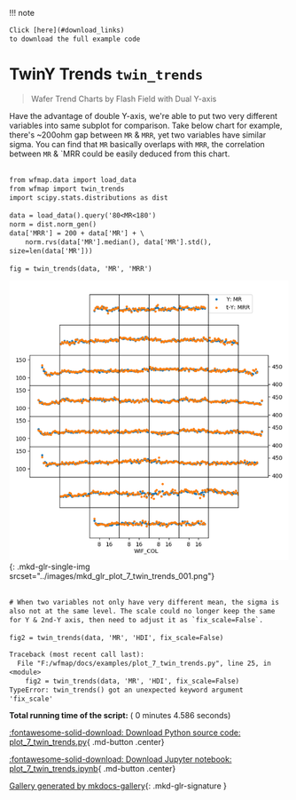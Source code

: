 
<!--
 DO NOT EDIT.
 THIS FILE WAS AUTOMATICALLY GENERATED BY mkdocs-gallery.
 TO MAKE CHANGES, EDIT THE SOURCE PYTHON FILE:
 "docs/examples/plot_7_twin_trends.py"
 LINE NUMBERS ARE GIVEN BELOW.
-->

!!! note

    Click [here](#download_links)
    to download the full example code


TwinY Trends `twin_trends`
=================================
> Wafer Trend Charts by Flash Field with Dual Y-axis

Have the advantage of double Y-axis, we're able to put two very different variables into same subplot for comparison. Take below chart for example, there's ~200ohm gap between `MR` &  `MRR`, yet two variables have similar sigma. You can find that `MR` basically overlaps with  `MRR`, the correlation between `MR` &  `MRR could be easily deduced from this chart.

<!-- GENERATED FROM PYTHON SOURCE LINES 9-21 -->

```{.python }

from wfmap.data import load_data
from wfmap import twin_trends
import scipy.stats.distributions as dist

data = load_data().query('80<MR<180')
norm = dist.norm_gen()
data['MRR'] = 200 + data['MR'] + \
    norm.rvs(data['MR'].median(), data['MR'].std(), size=len(data['MR']))

fig = twin_trends(data, 'MR', 'MRR')

```


![plot 7 twin trends](./images/mkd_glr_plot_7_twin_trends_001.png){: .mkd-glr-single-img srcset="../images/mkd_glr_plot_7_twin_trends_001.png"}





<!-- GENERATED FROM PYTHON SOURCE LINES 22-26 -->

```{.python }

# When two variables not only have very different mean, the sigma is also not at the same level. The scale could no longer keep the same for Y & 2nd-Y axis, then need to adjust it as `fix_scale=False`.

fig2 = twin_trends(data, 'MR', 'HDI', fix_scale=False)
```


```{.pytb  .mkd-glr-script-err-disp}
Traceback (most recent call last):
  File "F:/wfmap/docs/examples/plot_7_twin_trends.py", line 25, in <module>
    fig2 = twin_trends(data, 'MR', 'HDI', fix_scale=False)
TypeError: twin_trends() got an unexpected keyword argument 'fix_scale'
```





**Total running time of the script:** ( 0 minutes  4.586 seconds)

<div id="download_links"></div>



[:fontawesome-solid-download: Download Python source code: plot_7_twin_trends.py](./plot_7_twin_trends.py){ .md-button .center}

[:fontawesome-solid-download: Download Jupyter notebook: plot_7_twin_trends.ipynb](./plot_7_twin_trends.ipynb){ .md-button .center}


[Gallery generated by mkdocs-gallery](https://mkdocs-gallery.github.io){: .mkd-glr-signature }
